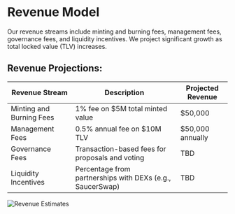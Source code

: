 # Revenue Model

Our revenue streams include minting and burning fees, management fees, governance fees, and liquidity incentives. We project significant growth as total locked value (TLV) increases.

## Revenue Projections:

| Revenue Stream          | Description                                           | Projected Revenue |
|-------------------------|-------------------------------------------------------|-------------------|
| Minting and Burning Fees| 1% fee on $5M total minted value                      | $50,000           |
| Management Fees         | 0.5% annual fee on $10M TLV                           | $50,000 annually  |
| Governance Fees         | Transaction-based fees for proposals and voting       | TBD               |
| Liquidity Incentives    | Percentage from partnerships with DEXs (e.g., SaucerSwap) | TBD           |


![Revenue Estimates](path/to/revenue_estimates.png) 